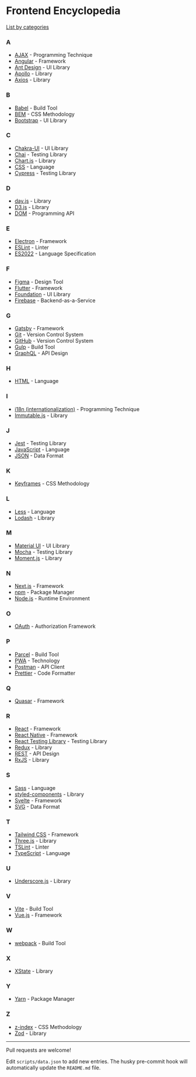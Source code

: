 # Frontend Encyclopedia

[List by categories](categories.md)

### A
- [AJAX](https://en.wikipedia.org/wiki/Ajax_(programming)) - Programming Technique
- [Angular](https://angular.io) - Framework
- [Ant Design](https://ant.design) - UI Library
- [Apollo](https://www.apollographql.com) - Library
- [Axios](https://axios-http.com) - Library

### B
- [Babel](https://babeljs.io) - Build Tool
- [BEM](https://en.bem.info) - CSS Methodology
- [Bootstrap](https://getbootstrap.com) - UI Library

### C
- [Chakra-UI](https://chakra-ui.com) - UI Library
- [Chai](https://www.chaijs.com) - Testing Library
- [Chart.js](https://www.chartjs.org) - Library
- [CSS](https://en.wikipedia.org/wiki/Cascading_Style_Sheets) - Language
- [Cypress](https://www.cypress.io) - Testing Library

### D
- [day.js](https://day.js.org) - Library
- [D3.js](https://d3js.org) - Library
- [DOM](https://en.wikipedia.org/wiki/Document_Object_Model) - Programming API

### E
- [Electron](https://www.electronjs.org) - Framework
- [ESLint](https://eslint.org) - Linter
- [ES2022](https://en.wikipedia.org/wiki/ECMAScript_version_history#ES2022) - Language Specification

### F
- [Figma](https://www.figma.com) - Design Tool
- [Flutter](https://flutter.dev) - Framework
- [Foundation](https://get.foundation) - UI Library
- [Firebase](https://firebase.google.com) - Backend-as-a-Service

### G
- [Gatsby](https://www.gatsbyjs.com) - Framework
- [Git](https://git-scm.com) - Version Control System
- [GitHub](https://github.com) - Version Control System
- [Gulp](https://gulpjs.com) - Build Tool
- [GraphQL](https://graphql.org) - API Design

### H
- [HTML](https://en.wikipedia.org/wiki/HTML) - Language

### I
- [i18n (internationalization)](https://en.wikipedia.org/wiki/Internationalization_and_localization) - Programming Technique
- [Immutable.js](https://immutable-js.com) - Library

### J
- [Jest](https://jestjs.io) - Testing Library
- [JavaScript](https://en.wikipedia.org/wiki/JavaScript) - Language
- [JSON](https://en.wikipedia.org/wiki/JSON) - Data Format

### K
- [Keyframes](https://developer.mozilla.org/en-US/docs/Web/CSS/@keyframes) - CSS Methodology

### L
- [Less](https://lesscss.org) - Language
- [Lodash](https://lodash.com) - Library

### M
- [Material UI](https://mui.com) - UI Library
- [Mocha](https://mochajs.org) - Testing Library
- [Moment.js](https://momentjs.com) - Library

### N
- [Next.js](https://nextjs.org) - Framework
- [npm](https://www.npmjs.com) - Package Manager
- [Node.js](https://nodejs.org) - Runtime Environment

### O
- [OAuth](https://oauth.net) - Authorization Framework

### P
- [Parcel](https://parceljs.org) - Build Tool
- [PWA](https://en.wikipedia.org/wiki/Progressive_web_application) - Technology
- [Postman](https://www.postman.com) - API Client
- [Prettier](https://prettier.io) - Code Formatter

### Q
- [Quasar](https://quasar.dev) - Framework

### R
- [React](https://react.dev) - Framework
- [React Native](https://reactnative.dev) - Framework
- [React Testing Library](https://testing-library.com/docs/react-testing-library/intro/) - Testing Library
- [Redux](https://redux.js.org) - Library
- [REST](https://en.wikipedia.org/wiki/Representational_state_transfer) - API Design
- [RxJS](https://rxjs.dev) - Library

### S
- [Sass](https://en.wikipedia.org/wiki/Sass_(stylesheet_language)) - Language
- [styled-components](https://styled-components.com) - Library
- [Svelte](https://svelte.dev) - Framework
- [SVG](https://en.wikipedia.org/wiki/SVG) - Data Format

### T
- [Tailwind CSS](https://tailwindcss.com) - Framework
- [Three.js](https://threejs.org) - Library
- [TSLint](https://palantir.github.io/tslint) - Linter
- [TypeScript](https://www.typescriptlang.org) - Language

### U
- [Underscore.js](https://underscorejs.org) - Library

### V
- [Vite](https://vitejs.dev) - Build Tool
- [Vue.js](https://vuejs.org) - Framework

### W
- [webpack](https://webpack.js.org) - Build Tool

### X
- [XState](https://xstate.js.org) - Library

### Y
- [Yarn](https://yarnpkg.com) - Package Manager

### Z
- [z-index](https://en.wikipedia.org/wiki/Z-order#z-index) - CSS Methodology
- [Zod](https://zod.dev) - Library

---

Pull requests are welcome!

Edit `scripts/data.json` to add new entries. The husky pre-commit hook will automatically update the `README.md` file.